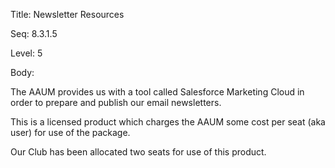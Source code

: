 Title:  Newsletter Resources

Seq:    8.3.1.5

Level:  5

Body:

The AAUM provides us with a tool called Salesforce Marketing Cloud in order to prepare and publish our email newsletters. 

This is a licensed product which charges the AAUM some cost per seat (aka user) for use of the package. 

Our Club has been allocated two seats for use of this product.
